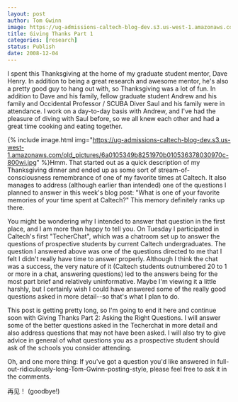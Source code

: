 ```yaml
---
layout: post
author: Tom Gwinn
image: https://ug-admissions-caltech-blog-dev.s3.us-west-1.amazonaws.com/old_pictures/6a0105349b8251970b0105362fbb1a970b-500wi.jpg
title: Giving Thanks Part 1
categories: [research]
status: Publish
date: 2008-12-04
---
```



I spent this Thanksgiving at the home of my graduate student mentor, Dave Henry. In addition to being a great research and awesome mentor, he's also a pretty good guy to hang out with, so Thanksgiving was a lot of fun. In addition to Dave and his family, fellow graduate student Andrew and his family and Occidental Professor / SCUBA Diver Saul and his family were in attendance. I work on a day-to-day basis with Andrew, and I've had the pleasure of diving with Saul before, so we all knew each other and had a great time cooking and eating together.


{% include image.html img="https://ug-admissions-caltech-blog-dev.s3.us-west-1.amazonaws.com/old_pictures/6a0105349b8251970b010536378030970c-800wi.jpg" %}Hmm. That started out as a quick description of my Thanksgiving dinner and ended up as some sort of stream-of-consciousness remembrance of one of my favorite times at Caltech. It also manages to address (although earlier than intended) one of the questions I planned to answer in this week's blog post: "What is one of your favorite memories of your time spent at Caltech?" This memory definitely ranks up there.

You might be wondering why I intended to answer that question in the first place, and I am more than happy to tell you. On Tuesday I participated in Caltech's first "TecherChat", which was a chatroom set up to answer the questions of prospective students by current Caltech undergraduates. The question I answered above was one of the questions directed to me that I felt I didn't really have time to answer properly. Although I think the chat was a success, the very nature of it (Caltech students outnumbered 20 to 1 or more in a chat, answering questions) led to the answers being for the most part brief and relatively uninformative. Maybe I'm viewing it a little harshly, but I certainly wish I could have answered some of the really good questions asked in more detail--so that's what I plan to do.

This post is getting pretty long, so I'm going to end it here and continue soon with Giving Thanks Part 2: Asking the Right Questions. I will answer some of the better questions asked in the Techerchat in more detail and also address questions that may not have been asked. I will also try to give advice in general of what questions you as a prospective student should ask of the schools you consider attending.

Oh, and one more thing: If you've got a question you'd like answered in full-out-ridiculously-long-Tom-Gwinn-posting-style, please feel free to ask it in the comments.

再见！ (goodbye!)

